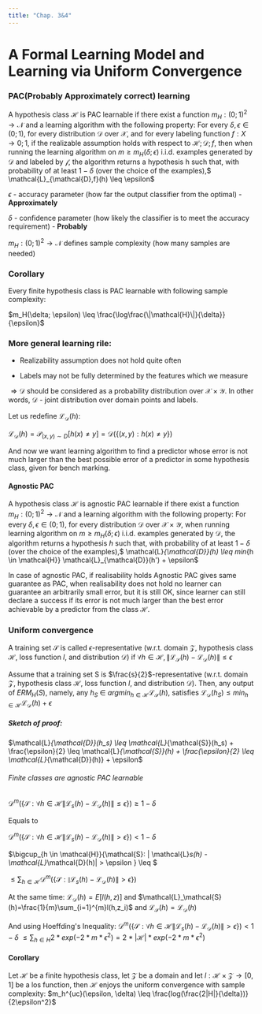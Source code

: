 ```yaml
---
title: "Chap. 3&4"
---
```


# A Formal Learning Model and Learning via Uniform Convergence

### PAC(Probably Approximately correct) learning

A hypothesis class $\mathcal{H}$ is PAC learnable
if there exist a function $m_H : (0; 1)^2 \to \mathcal{N}$ and a learning algorithm with the
following property: For every $\delta, \epsilon \in (0; 1)$, for every distribution $\mathcal{D}$ over $\mathcal{X}$, and
for every labeling function $f : X \to {0; 1}$, if the realizable assumption holds
with respect to $\mathcal{H};\mathcal{D};f$, then when running the learning algorithm on $m \geq 
m_H(\delta; \epsilon)$ i.i.d. examples generated by $\mathcal{D}$ and labeled by $\mathcal{f}$, the algorithm returns
a hypothesis h such that, with probability of at least $1- \delta$ (over the choice of the examples),$ \mathcal{L}_{\mathcal{D},f}(h) \leq \epsilon$

$\epsilon$ - accuracy parameter (how far the output classifier from the optimal) - **Approximately**

$\delta$ - confidence parameter (how likely the classifier is to meet the accuracy requirement) - **Probably**

$m_H : (0; 1)^2 \to \mathcal{N}$ defines sample complexity (how many samples are needed)

### Corollary
Every finite hypothesis class is PAC learnable with following sample complexity:

$m_H(\delta; \epsilon) \leq \frac{\log\frac{\|\mathcal{H}\|}{\delta}}{\epsilon}$


### More general learning rile:

* Realizability assumption does not hold quite often

* Labels may not be fully determined by the features which we measure

$\Rightarrow \mathcal{D}$ should be considered as a probability distribution over $\mathcal{X}\times\mathcal{Y}$.
In other words, $\mathcal{D}$ - joint distribution over domain points and labels.

Let us redefine $\mathcal{L}_{\mathcal{D}}(h)$:

$\mathcal{L}_{\mathcal{D}}(h) = \mathcal{P}_{(x,y)\sim D}[h(x)\neq y] = \mathcal{D}(\{(x,y): h(x) \neq y\})$

And now we want learning algorithm to find a predictor whose error is not much larger than the best possible error of 
a predictor in some hypothesis class, given for bench marking.

#### Agnostic PAC
A hypothesis class $\mathcal{H}$ is agnostic PAC learnable
if there exist a function $m_H : (0; 1)^2 \to \mathcal{N}$ and a learning algorithm with the
following property: For every $\delta, \epsilon \in (0; 1)$, for every distribution $\mathcal{D}$ over $\mathcal{X}\times\mathcal{Y}$, when running learning algorithm on $m \geq 
m_H(\delta; \epsilon)$ i.i.d. examples generated by $\mathcal{D}$, the algorithm returns
a hypothesis $h$ such that, with probability of at least $1- \delta$ (over the choice of the examples),$ \mathcal{L}_{\mathcal{D}}(h) \leq min_{h \in \mathcal{H}} \mathcal{L}_{\mathcal{D}}(h') + \epsilon$

In case of agnostic PAC, if realisability holds Agnostic PAC gives same guarantee as PAC, when realisability does not hold no learner can guarantee an arbitrarily small error, but it is still OK, since learner can still declare a success if its error
is not much larger than the best error achievable by a predictor from the class $\mathcal{H}$.

### Uniform convergence

A training set $\mathcal{S}$ is called $\epsilon$-representative
(w.r.t. domain $\mathcal{Z}$, hypothesis class $\mathcal{H}$, loss function $l$, and distribution $\mathcal{D}$) if 
$\forall h \in \mathcal{H}, \| \mathcal{L}_{\mathcal{S}}(h) -  \mathcal{L}_{\mathcal{D}}(h)\| \leq \epsilon$

Assume that a training set S is $\frac{s}{2}$-representative (w.r.t. domain $\mathcal{Z}$, hypothesis class $\mathcal{H}$, loss function $l$, and distribution $\mathcal{D}$). Then, any output of
$ERM_H(S)$, namely, any $h_S$ $\in$ $argmin_{h \in \mathcal{H}}$$\mathcal{L}_{\mathcal{S}}(h)$, satisfies
$\mathcal{L}_{\mathcal{D}}(h_S) \leq min_{h \in \mathcal{H}}\mathcal{L}_{\mathcal{D}}(h) + \epsilon$

##### Sketch of proof:

$\mathcal{L}_{\mathcal{D}}(h_s) \leq \mathcal{L}_{\mathcal{S}}(h_s) + \frac{\epsilon}{2} \leq \mathcal{L}_{\mathcal{S}}(h) + \frac{\epsilon}{2} \leq \mathcal{L}_{\mathcal{D}}(h)} + \epsilon$


###### Finite classes are agnostic PAC learnable

$\mathcal{D}^m(\{\mathcal{S} : \forall h \in \mathcal{H} \| \mathcal{L}_s(h) - \mathcal{L}_\mathcal{D}(h)\| \leq \epsilon \}) \geq 1 - \delta$

Equals to

$\mathcal{D}^m(\{\mathcal{S} : \forall h \in \mathcal{H} \| \mathcal{L}_s(h) - \mathcal{L}_\mathcal{D}(h)\| > \epsilon \}) < 1 - \delta$

$\bigcup_{h \in \mathcal{H}}\{\mathcal{S}: \| \mathcal{L}_s(h) - \mathcal{L}_\mathcal{D}(h)\| > \epsilon \} \leq $

$\leq  \sum_{h \in \mathcal{H}} \mathcal{D}^m(\{\mathcal{S} :\| \mathcal{L}_s(h) - \mathcal{L}_\mathcal{D}(h)\| > \epsilon\})$


At the same time:
$\mathcal{L}_\mathcal{D}(h) = E[l(h,z)]$ and
$\mathcal{L}_\mathcal{S}(h)=\frac{1}{m}\sum_{i=1}^{m}l(h,z_i)$ and
$\mathcal{L}_\mathcal{S}(h) = \mathcal{L}_\mathcal{D}(h)$

And using Hoeffding's Inequality:
$\mathcal{D}^m(\{\mathcal{S} : \forall h \in \mathcal{H} \| \mathcal{L}_s(h) - \mathcal{L}_\mathcal{D}(h)\| > \epsilon \}) < 1 - \delta$
$\leq \sum_{h \in H}2 * exp(-2*m *\epsilon^2) = 2*|\mathcal{H}|*exp(-2*m *\epsilon^2)$

#### Corollary

Let $\mathcal{H}$ be a finite hypothesis class, let $\mathcal{Z}$ be a domain and let $l: \mathcal{H} \times \mathcal{Z} \to{[0,1]}$ be a los function, then $\mathcal{H}$ enjoys the uniform convergence with sample complexity:
$m_h^{uc}(\epsilon, \delta) \leq \frac{log(\frac{2|H|}{\delta})}{2\epsilon^2}$
